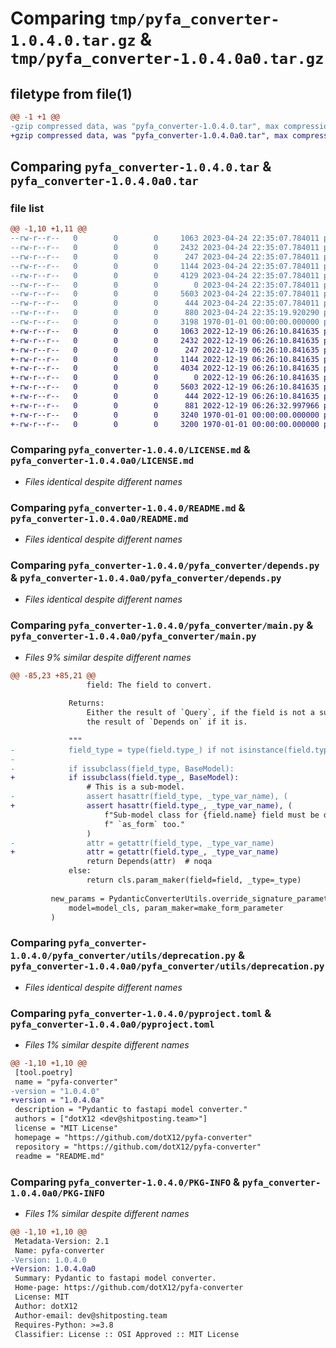 # Comparing `tmp/pyfa_converter-1.0.4.0.tar.gz` & `tmp/pyfa_converter-1.0.4.0a0.tar.gz`

## filetype from file(1)

```diff
@@ -1 +1 @@
-gzip compressed data, was "pyfa_converter-1.0.4.0.tar", max compression
+gzip compressed data, was "pyfa_converter-1.0.4.0a0.tar", max compression
```

## Comparing `pyfa_converter-1.0.4.0.tar` & `pyfa_converter-1.0.4.0a0.tar`

### file list

```diff
@@ -1,10 +1,11 @@
--rw-r--r--   0        0        0     1063 2023-04-24 22:35:07.784011 pyfa_converter-1.0.4.0/LICENSE.md
--rw-r--r--   0        0        0     2432 2023-04-24 22:35:07.784011 pyfa_converter-1.0.4.0/README.md
--rw-r--r--   0        0        0      247 2023-04-24 22:35:07.784011 pyfa_converter-1.0.4.0/pyfa_converter/__init__.py
--rw-r--r--   0        0        0     1144 2023-04-24 22:35:07.784011 pyfa_converter-1.0.4.0/pyfa_converter/depends.py
--rw-r--r--   0        0        0     4129 2023-04-24 22:35:07.784011 pyfa_converter-1.0.4.0/pyfa_converter/main.py
--rw-r--r--   0        0        0        0 2023-04-24 22:35:07.784011 pyfa_converter-1.0.4.0/pyfa_converter/utils/__init__.py
--rw-r--r--   0        0        0     5603 2023-04-24 22:35:07.784011 pyfa_converter-1.0.4.0/pyfa_converter/utils/deprecation.py
--rw-r--r--   0        0        0      444 2023-04-24 22:35:07.784011 pyfa_converter-1.0.4.0/pyfa_converter/utils/deprecation_message.py
--rw-r--r--   0        0        0      880 2023-04-24 22:35:19.920290 pyfa_converter-1.0.4.0/pyproject.toml
--rw-r--r--   0        0        0     3198 1970-01-01 00:00:00.000000 pyfa_converter-1.0.4.0/PKG-INFO
+-rw-r--r--   0        0        0     1063 2022-12-19 06:26:10.841635 pyfa_converter-1.0.4.0a0/LICENSE.md
+-rw-r--r--   0        0        0     2432 2022-12-19 06:26:10.841635 pyfa_converter-1.0.4.0a0/README.md
+-rw-r--r--   0        0        0      247 2022-12-19 06:26:10.841635 pyfa_converter-1.0.4.0a0/pyfa_converter/__init__.py
+-rw-r--r--   0        0        0     1144 2022-12-19 06:26:10.841635 pyfa_converter-1.0.4.0a0/pyfa_converter/depends.py
+-rw-r--r--   0        0        0     4034 2022-12-19 06:26:10.841635 pyfa_converter-1.0.4.0a0/pyfa_converter/main.py
+-rw-r--r--   0        0        0        0 2022-12-19 06:26:10.841635 pyfa_converter-1.0.4.0a0/pyfa_converter/utils/__init__.py
+-rw-r--r--   0        0        0     5603 2022-12-19 06:26:10.841635 pyfa_converter-1.0.4.0a0/pyfa_converter/utils/deprecation.py
+-rw-r--r--   0        0        0      444 2022-12-19 06:26:10.841635 pyfa_converter-1.0.4.0a0/pyfa_converter/utils/deprecation_message.py
+-rw-r--r--   0        0        0      881 2022-12-19 06:26:32.997966 pyfa_converter-1.0.4.0a0/pyproject.toml
+-rw-r--r--   0        0        0     3240 1970-01-01 00:00:00.000000 pyfa_converter-1.0.4.0a0/setup.py
+-rw-r--r--   0        0        0     3200 1970-01-01 00:00:00.000000 pyfa_converter-1.0.4.0a0/PKG-INFO
```

### Comparing `pyfa_converter-1.0.4.0/LICENSE.md` & `pyfa_converter-1.0.4.0a0/LICENSE.md`

 * *Files identical despite different names*

### Comparing `pyfa_converter-1.0.4.0/README.md` & `pyfa_converter-1.0.4.0a0/README.md`

 * *Files identical despite different names*

### Comparing `pyfa_converter-1.0.4.0/pyfa_converter/depends.py` & `pyfa_converter-1.0.4.0a0/pyfa_converter/depends.py`

 * *Files identical despite different names*

### Comparing `pyfa_converter-1.0.4.0/pyfa_converter/main.py` & `pyfa_converter-1.0.4.0a0/pyfa_converter/main.py`

 * *Files 9% similar despite different names*

```diff
@@ -85,23 +85,21 @@
                 field: The field to convert.
 
             Returns:
                 Either the result of `Query`, if the field is not a sub-model, or
                 the result of `Depends on` if it is.
 
             """
-            field_type = type(field.type_) if not isinstance(field.type_, type) else field.type_
-
-            if issubclass(field_type, BaseModel):
+            if issubclass(field.type_, BaseModel):
                 # This is a sub-model.
-                assert hasattr(field_type, _type_var_name), (
+                assert hasattr(field.type_, _type_var_name), (
                     f"Sub-model class for {field.name} field must be decorated with"
                     f" `as_form` too."
                 )
-                attr = getattr(field_type, _type_var_name)
+                attr = getattr(field.type_, _type_var_name)
                 return Depends(attr)  # noqa
             else:
                 return cls.param_maker(field=field, _type=_type)
 
         new_params = PydanticConverterUtils.override_signature_parameters(
             model=model_cls, param_maker=make_form_parameter
         )
```

### Comparing `pyfa_converter-1.0.4.0/pyfa_converter/utils/deprecation.py` & `pyfa_converter-1.0.4.0a0/pyfa_converter/utils/deprecation.py`

 * *Files identical despite different names*

### Comparing `pyfa_converter-1.0.4.0/pyproject.toml` & `pyfa_converter-1.0.4.0a0/pyproject.toml`

 * *Files 1% similar despite different names*

```diff
@@ -1,10 +1,10 @@
 [tool.poetry]
 name = "pyfa-converter"
-version = "1.0.4.0"
+version = "1.0.4.0a"
 description = "Pydantic to fastapi model converter."
 authors = ["dotX12 <dev@shitposting.team>"]
 license = "MIT License"
 homepage = "https://github.com/dotX12/pyfa-converter"
 repository = "https://github.com/dotX12/pyfa-converter"
 readme = "README.md"
```

### Comparing `pyfa_converter-1.0.4.0/PKG-INFO` & `pyfa_converter-1.0.4.0a0/PKG-INFO`

 * *Files 1% similar despite different names*

```diff
@@ -1,10 +1,10 @@
 Metadata-Version: 2.1
 Name: pyfa-converter
-Version: 1.0.4.0
+Version: 1.0.4.0a0
 Summary: Pydantic to fastapi model converter.
 Home-page: https://github.com/dotX12/pyfa-converter
 License: MIT
 Author: dotX12
 Author-email: dev@shitposting.team
 Requires-Python: >=3.8
 Classifier: License :: OSI Approved :: MIT License
```

